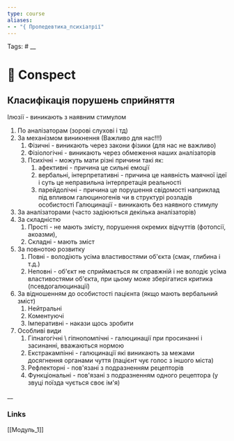 ```yaml
---
type: course
aliases: 
- - "{ Пропедевтика_психіатрії"
---
```

Tags: #
__
# 📗 Conspect

## Класифікація порушень сприйняття

Ілюзії - виникають з наявним стимулом
1. По аналізаторам (зорові слухові і тд)
2. За механізмом виникнення (Важливо для нас!!!)
	1. Фізичні - виникають через закони фізики (для нас не важливо)
	2. Фізіологічні - виникають через обмеження наших аналізаторів
	3. Психічні - можуть мати різні причини такі як:
		1. афективні - причина це сильні емоції
		2. вербальні, інтерпретативні - причина це наявність маячної ідеї і суть це неправильна інтерпретація реальності
		3. парейдолічні - причина це порушення свідомості наприклад під впливом галюциногенів чи в структурі розладів особистості
Галюцинації - виникають без наявного стимулу
1. За аналізаторами (часто задіюються декілька аналізаторів)
2. За складністю
	1. Прості - не мають змісту, порушення окремих відчуттів (фотопсії, акоазми),
	2.  Складні - мають зміст
3. За повнотою розвитку
	1. Повні - володіють усіма властивостями об'єкта (смак, глибина і т.д.)
	2. Неповні - об'єкт не сприймається як справжній і не володіє усіма властивостями об'єкта, при цьому може зберігатися критика (псевдогалюцинації)
4. За відношенням до особистості пацієнта (якщо мають вербальний зміст)
	1. Нейтральні
	2. Коментуючі
	3. Імперативні - накази щось зробити
5. Особливі види
	1. Гіпнагогічні \ гіпнопомпічні - галюцинації при просинанні і засинанні, вважаються нормою
	2. Екстракампінні - галюцинації які виникають за межами досягнення органами чуття (пацієнт чує голос з іншого міста)
	3. Рефлекторні - пов'язані з подразненням рецепторів
	4. Функціональні - пов'язані з подразненням одного рецептора (у звуці поїзда чується своє ім'я)

__
### Links
[[Модуль_1]]